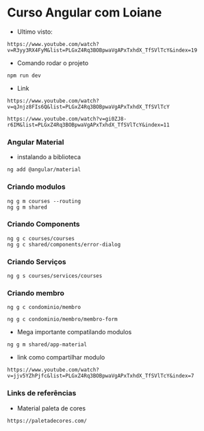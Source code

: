 # Curso Angular com Loiane

* Ultimo visto:
```
https://www.youtube.com/watch?v=R3yy3RX4FyM&list=PLGxZ4Rq3BOBpwaVgAPxTxhdX_TfSVlTcY&index=19
```

* Comando rodar o projeto
```
npm run dev
```

* Link
```
https://www.youtube.com/watch?v=qJnjz8FIs6Q&list=PLGxZ4Rq3BOBpwaVgAPxTxhdX_TfSVlTcY
```

```
https://www.youtube.com/watch?v=gi0ZJ8-r6IM&list=PLGxZ4Rq3BOBpwaVgAPxTxhdX_TfSVlTcY&index=11
```

### Angular Material

* instalando a biblioteca
```
ng add @angular/material
```

### Criando modulos
```
ng g m courses --routing
ng g m shared

```

### Criando Components
```
ng g c courses/courses
ng g c shared/components/error-dialog
```

### Criando Serviços
```
ng g s courses/services/courses
```

### Criando membro
```
ng g c condominio/membro
```

```
ng g c condominio/membro/membro-form
```

* Mega importante compatilando modulos
```
ng g m shared/app-material
```
* link como compartilhar modulo
```
https://www.youtube.com/watch?v=jjv5YZhPjfc&list=PLGxZ4Rq3BOBpwaVgAPxTxhdX_TfSVlTcY&index=7
```

### Links de referências

* Material paleta de cores
```
https://paletadecores.com/
```
